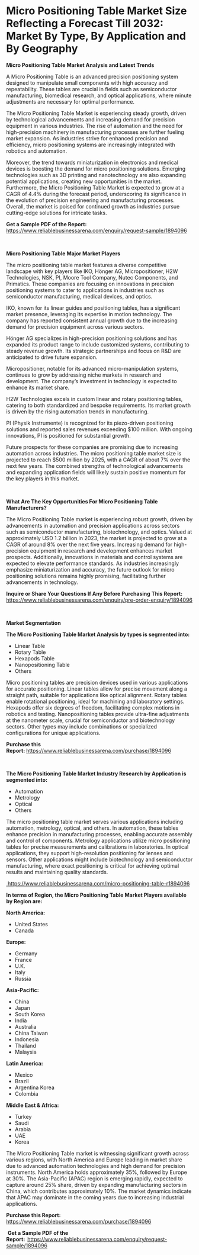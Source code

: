 <p><h1>Micro Positioning Table Market Size Reflecting a Forecast Till 2032: Market By Type, By Application and By Geography</h1></p><p><strong>Micro Positioning Table Market Analysis and Latest Trends</strong></p>
<p><p>A Micro Positioning Table is an advanced precision positioning system designed to manipulate small components with high accuracy and repeatability. These tables are crucial in fields such as semiconductor manufacturing, biomedical research, and optical applications, where minute adjustments are necessary for optimal performance. </p><p>The Micro Positioning Table Market is experiencing steady growth, driven by technological advancements and increasing demand for precision equipment in various industries. The rise of automation and the need for high-precision machinery in manufacturing processes are further fueling market expansion. As industries strive for enhanced precision and efficiency, micro positioning systems are increasingly integrated with robotics and automation.</p><p>Moreover, the trend towards miniaturization in electronics and medical devices is boosting the demand for micro positioning solutions. Emerging technologies such as 3D printing and nanotechnology are also expanding potential applications, creating new opportunities in the market. Furthermore, the Micro Positioning Table Market is expected to grow at a CAGR of 4.4% during the forecast period, underscoring its significance in the evolution of precision engineering and manufacturing processes. Overall, the market is poised for continued growth as industries pursue cutting-edge solutions for intricate tasks.</p></p>
<p><strong>Get a Sample PDF of the Report:&nbsp;</strong> <a href="https://www.reliablebusinessarena.com/enquiry/request-sample/1894096?utm_campaign=2564&utm_medium=2&utm_source=Github&utm_content=ia&utm_term=12042025&utm_id=micro-positioning-table">https://www.reliablebusinessarena.com/enquiry/request-sample/1894096</a></p>
<p>&nbsp;</p>
<p><strong>Micro Positioning Table Major Market Players</strong></p>
<p><p>The micro positioning table market features a diverse competitive landscape with key players like IKO, Hönger AG, Micropositioner, H2W Technologies, NSK, PI, Moore Tool Company, Nutec Components, and Primatics. These companies are focusing on innovations in precision positioning systems to cater to applications in industries such as semiconductor manufacturing, medical devices, and optics.</p><p>IKO, known for its linear guides and positioning tables, has a significant market presence, leveraging its expertise in motion technology. The company has reported consistent annual growth due to the increasing demand for precision equipment across various sectors.</p><p>Hönger AG specializes in high-precision positioning solutions and has expanded its product range to include customized systems, contributing to steady revenue growth. Its strategic partnerships and focus on R&D are anticipated to drive future expansion.</p><p>Micropositioner, notable for its advanced micro-manipulation systems, continues to grow by addressing niche markets in research and development. The company’s investment in technology is expected to enhance its market share.</p><p>H2W Technologies excels in custom linear and rotary positioning tables, catering to both standardized and bespoke requirements. Its market growth is driven by the rising automation trends in manufacturing.</p><p>PI (Physik Instrumente) is recognized for its piezo-driven positioning solutions and reported sales revenues exceeding $100 million. With ongoing innovations, PI is positioned for substantial growth.</p><p>Future prospects for these companies are promising due to increasing automation across industries. The micro positioning table market size is projected to reach $500 million by 2025, with a CAGR of about 7% over the next few years. The combined strengths of technological advancements and expanding application fields will likely sustain positive momentum for the key players in this market.</p></p>
<p>&nbsp;</p>
<p><strong>What Are The Key Opportunities For Micro Positioning Table Manufacturers?</strong></p>
<p><p>The Micro Positioning Table market is experiencing robust growth, driven by advancements in automation and precision applications across sectors such as semiconductor manufacturing, biotechnology, and optics. Valued at approximately USD 1.2 billion in 2023, the market is projected to grow at a CAGR of around 8% over the next five years. Increasing demand for high-precision equipment in research and development enhances market prospects. Additionally, innovations in materials and control systems are expected to elevate performance standards. As industries increasingly emphasize miniaturization and accuracy, the future outlook for micro positioning solutions remains highly promising, facilitating further advancements in technology.</p></p>
<p><strong>Inquire or Share Your Questions If Any Before Purchasing This Report:</strong> <a href="https://www.reliablebusinessarena.com/enquiry/pre-order-enquiry/1894096?utm_campaign=2564&utm_medium=2&utm_source=Github&utm_content=ia&utm_term=12042025&utm_id=micro-positioning-table">https://www.reliablebusinessarena.com/enquiry/pre-order-enquiry/1894096</a></p>
<p>&nbsp;</p>
<p><strong>Market Segmentation</strong></p>
<p><strong>The Micro Positioning Table Market Analysis by types is segmented into:</strong></p>
<p><ul><li>Linear Table</li><li>Rotary Table</li><li>Hexapods Table</li><li>Nanopositioning Table</li><li>Others</li></ul></p>
<p><p>Micro positioning tables are precision devices used in various applications for accurate positioning. Linear tables allow for precise movement along a straight path, suitable for applications like optical alignment. Rotary tables enable rotational positioning, ideal for machining and laboratory settings. Hexapods offer six degrees of freedom, facilitating complex motions in robotics and testing. Nanopositioning tables provide ultra-fine adjustments at the nanometer scale, crucial for semiconductor and biotechnology sectors. Other types may include combinations or specialized configurations for unique applications.</p></p>
<p><strong>Purchase this Report:&nbsp;</strong><a href="https://www.reliablebusinessarena.com/purchase/1894096?utm_campaign=2564&utm_medium=2&utm_source=Github&utm_content=ia&utm_term=12042025&utm_id=micro-positioning-table">https://www.reliablebusinessarena.com/purchase/1894096</a></p>
<p>&nbsp;</p>
<p><strong>The Micro Positioning Table Market Industry Research by Application is segmented into:</strong></p>
<p><ul><li>Automation</li><li>Metrology</li><li>Optical</li><li>Others</li></ul></p>
<p><p>The micro positioning table market serves various applications including automation, metrology, optical, and others. In automation, these tables enhance precision in manufacturing processes, enabling accurate assembly and control of components. Metrology applications utilize micro positioning tables for precise measurements and calibrations in laboratories. In optical applications, they support high-resolution positioning for lenses and sensors. Other applications might include biotechnology and semiconductor manufacturing, where exact positioning is critical for achieving optimal results and maintaining quality standards.</p></p>
<p><a href="https://www.reliablebusinessarena.com/micro-positioning-table-r1894096?utm_campaign=2564&utm_medium=2&utm_source=Github&utm_content=ia&utm_term=12042025&utm_id=micro-positioning-table">&nbsp;https://www.reliablebusinessarena.com/micro-positioning-table-r1894096</a></p>
<p><strong>In terms of Region, the Micro Positioning Table Market Players available by Region are:</strong></p>
<p>
    <p> <strong> North America: </strong>
        <ul>
            <li>United States</li>
            <li>Canada</li>
        </ul>
        </p> 
    <p> <strong> Europe: </strong>
        <ul>
            <li>Germany</li>
            <li>France</li>
            <li>U.K.</li>
            <li>Italy</li>
            <li>Russia</li>
        </ul>
        </p> 
    <p> <strong> Asia-Pacific: </strong>
        <ul>
            <li>China</li>
            <li>Japan</li>
            <li>South Korea</li>
            <li>India</li>
            <li>Australia</li>
            <li>China Taiwan</li>
            <li>Indonesia</li>
            <li>Thailand</li>
            <li>Malaysia</li>
        </ul>
        </p> 
    <p> <strong> Latin America: </strong>
        <ul>
            <li>Mexico</li>
            <li>Brazil</li>
            <li>Argentina Korea</li>
            <li>Colombia</li>
        </ul>
        </p> 
    <p> <strong> Middle East & Africa: </strong>
        <ul>
            <li>Turkey</li>
            <li>Saudi</li>
            <li>Arabia</li>
            <li>UAE</li>
            <li>Korea</li>
        </ul>
    </p>
    </p>
<p><p>The Micro Positioning Table market is witnessing significant growth across various regions, with North America and Europe leading in market share due to advanced automation technologies and high demand for precision instruments. North America holds approximately 35%, followed by Europe at 30%. The Asia-Pacific (APAC) region is emerging rapidly, expected to capture around 25% share, driven by expanding manufacturing sectors in China, which contributes approximately 10%. The market dynamics indicate that APAC may dominate in the coming years due to increasing industrial applications.</p></p>
<p><strong>Purchase this Report: </strong><a href="https://www.reliablebusinessarena.com/purchase/1894096?utm_campaign=2564&utm_medium=2&utm_source=Github&utm_content=ia&utm_term=12042025&utm_id=micro-positioning-table">https://www.reliablebusinessarena.com/purchase/1894096</a></p>
<p>&nbsp;<strong>Get a Sample PDF of the Report:&nbsp;&nbsp;</strong><a href="https://www.reliablebusinessarena.com/enquiry/request-sample/1894096?utm_campaign=2564&utm_medium=2&utm_source=Github&utm_content=ia&utm_term=12042025&utm_id=micro-positioning-table">https://www.reliablebusinessarena.com/enquiry/request-sample/1894096</a></p>
<p><strong></strong></p>
<p><p></p><p></p><p></p></p>